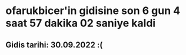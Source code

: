 # ofarukbicer'in gidisine son 6 gun 4 saat 57 dakika 02 saniye kaldi

## Gidis tarihi: 30.09.2022 :(